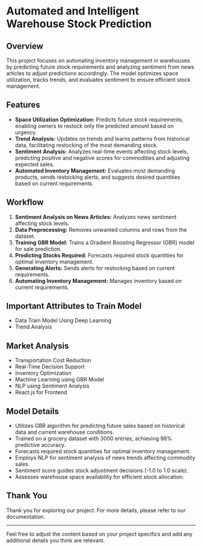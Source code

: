 # Automated and Intelligent Warehouse Stock Prediction 

## Overview
This project focuses on automating inventory management in warehouses by predicting future stock requirements and analyzing sentiment from news articles to adjust predictions accordingly. The model optimizes space utilization, tracks trends, and evaluates sentiment to ensure efficient stock management.

## Features
- **Space Utilization Optimization:** Predicts future stock requirements, enabling owners to restock only the predicted amount based on urgency.
- **Trend Analysis:** Updates on trends and learns patterns from historical data, facilitating restocking of the most demanding stock.
- **Sentiment Analysis:** Analyzes real-time events affecting stock levels, predicting positive and negative scores for commodities and adjusting expected sales.
- **Automated Inventory Management:** Evaluates most demanding products, sends restocking alerts, and suggests desired quantities based on current requirements.

## Workflow
1. **Sentiment Analysis on News Articles:** Analyzes news sentiment affecting stock levels.
2. **Data Preprocessing:** Removes unwanted columns and rows from the dataset.
3. **Training GBR Model:** Trains a Gradient Boosting Regressor (GBR) model for sale prediction.
4. **Predicting Stocks Required:** Forecasts required stock quantities for optimal inventory management.
5. **Generating Alerts:** Sends alerts for restocking based on current requirements.
6. **Automating Inventory Management:** Manages inventory based on current requirements.

## Important Attributes to Train Model
- Data Train Model Using Deep Learning
- Trend Analysis

## Market Analysis
- Transportation Cost Reduction
- Real-Time Decision Support
- Inventory Optimization
- Machine Learning using GBR Model
- NLP using Sentiment Analysis
- React.js for Frontend

## Model Details
- Utilizes GBR algorithm for predicting future sales based on historical data and current warehouse conditions.
- Trained on a grocery dataset with 3000 entries, achieving 98% predictive accuracy.
- Forecasts required stock quantities for optimal inventory management.
- Employs NLP for sentiment analysis of news trends affecting commodity sales.
- Sentiment score guides stock adjustment decisions (-1.0 to 1.0 scale).
- Assesses warehouse space availability for efficient stock allocation.

## Thank You
Thank you for exploring our project. For more details, please refer to our documentation.

---

Feel free to adjust the content based on your project specifics and add any additional details you think are relevant.
